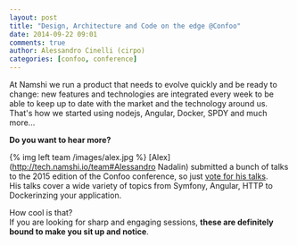 ```yaml
---
layout: post
title: "Design, Architecture and Code on the edge @Confoo"
date: 2014-09-22 09:01
comments: true
author: Alessandro Cinelli (cirpo)
categories: [confoo, conference]
---
```


At Namshi we run a product that needs to evolve quickly and be ready to change: new features and
technologies are integrated every week to be able to keep up to date with the market and the technology around us.
That's how we started using nodejs, Angular, Docker, SPDY and much more...

**Do you want to hear more?**

<!-- more -->

{% img left team /images/alex.jpg %}
[Alex](http://tech.namshi.io/team#Alessandro Nadalin) submitted a bunch of talks to the 2015 edition of the Confoo conference, so just
[vote for his talks](http://confoo.ca/en/call-for-papers/speaker/alessandro-nadalin).<br>
His talks cover a wide variety of topics from Symfony, Angular, HTTP to Dockerinzing your application.

How cool is that?<br>
If you are looking for sharp and engaging sessions, **these are definitely bound to make you sit up and notice**.
<br>
<br>
<br>



